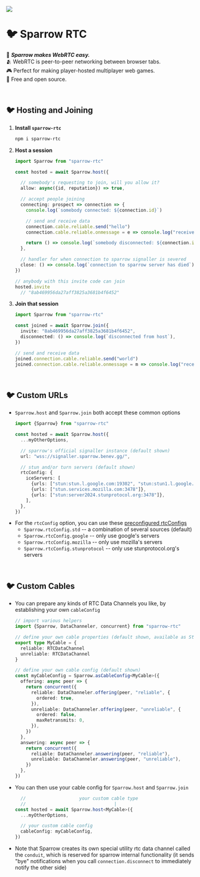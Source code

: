 
![](https://i.imgur.com/p0EFnnU.png)

# 🐦 Sparrow RTC

🌟 ***Sparrow makes WebRTC easy.***  
🫂 WebRTC is peer-to-peer networking between browser tabs.  
🎮 Perfect for making player-hosted multiplayer web games.  
💖 Free and open source.  

<br/>

## 🐦 Hosting and Joining

1. **Install `sparrow-rtc`**
    ```sh
    npm i sparrow-rtc
    ```
1. **Host a session**
    ```ts
    import Sparrow from "sparrow-rtc"

    const hosted = await Sparrow.host({

      // somebody's requesting to join, will you allow it?
      allow: async({id, reputation}) => true,

      // accept people joining
      connecting: prospect => connection => {
        console.log(`somebody connected: ${connection.id}`)

        // send and receive data
        connection.cable.reliable.send("hello")
        connection.cable.reliable.onmessage = e => console.log("received", m.data)

        return () => console.log(`somebody disconnected: ${connection.id}`)
      },

      // handler for when connection to sparrow signaller is severed
      close: () => console.log(`connection to sparrow server has died`),
    })

    // anybody with this invite code can join
    hosted.invite
      // "8ab469956da27aff3825a3681b4f6452"
    ```
1. **Join that session**
    ```ts
    import Sparrow from "sparrow-rtc"

    const joined = await Sparrow.join({
      invite: "8ab469956da27aff3825a3681b4f6452",
      disconnected: () => console.log(`disconnected from host`),
    })

    // send and receive data
    joined.connection.cable.reliable.send("world")
    joined.connection.cable.reliable.onmessage = m => console.log("received", m.data)
    ```

<br/>

## 🐦 Custom URLs

- `Sparrow.host` and `Sparrow.join` both accept these common options
  ```ts
  import {Sparrow} from "sparrow-rtc"

  const hosted = await Sparrow.host({
    ...myOtherOptions,

    // sparrow's official signaller instance (default shown)
    url: "wss://signaller.sparrow.benev.gg/",

    // stun and/or turn servers (default shown)
    rtcConfig: {
      iceServers: [
        {urls: ["stun:stun.l.google.com:19302", "stun:stun1.l.google.com:19302"]},
        {urls: ["stun.services.mozilla.com:3478"]},
        {urls: ["stun:server2024.stunprotocol.org:3478"]},
      ],
    },
  })
- For the `rtcConfig` option, you can use these [preconfigured rtcConfigs](./s/browser/std/rtc-config.ts)
  - `Sparrow.rtcConfig.std` -- a combination of several sources (default)
  - `Sparrow.rtcConfig.google` -- only use google's servers
  - `Sparrow.rtcConfig.mozilla` -- only use mozilla's servers
  - `Sparrow.rtcConfig.stunprotocol` -- only use stunprotocol.org's servers

<br/>

## 🐦 Custom Cables

- You can prepare any kinds of RTC Data Channels you like, by establishing your own `cableConfig`
  ```ts
  // import various helpers
  import {Sparrow, DataChanneler, concurrent} from "sparrow-rtc"

  // define your own cable properties (default shown, available as StdCable)
  export type MyCable = {
    reliable: RTCDataChannel
    unreliable: RTCDataChannel
  }

  // define your own cable config (default shown)
  const myCableConfig = Sparrow.asCableConfig<MyCable>({
    offering: async peer => {
      return concurrent({
        reliable: DataChanneler.offering(peer, "reliable", {
          ordered: true,
        }),
        unreliable: DataChanneler.offering(peer, "unreliable", {
          ordered: false,
          maxRetransmits: 0,
        }),
      })
    },
    answering: async peer => {
      return concurrent({
        reliable: DataChanneler.answering(peer, "reliable"),
        unreliable: DataChanneler.answering(peer, "unreliable"),
      })
    },
  })
  ```
- You can then use your cable config for `Sparrow.host` and `Sparrow.join`
  ```ts
    //                    your custom cable type
    //                                 |
  const hosted = await Sparrow.host<MyCable>({
    ...myOtherOptions,

    // your custom cable config
    cableConfig: myCableConfig,
  })
  ```
- Note that Sparrow creates its own special utility rtc data channel called the `conduit`, which is reserved for sparrow internal functionality (it sends "bye" notifications when you call `connection.disconnect` to immediately notify the other side)

